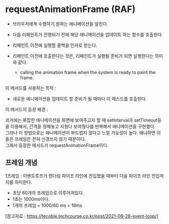 # requestAnimationFrame (RAF)

- 브라우저에게 수행하기 원하는 애니메이션을 알린다.
- 다음 리페인트가 진행되기 전에 해당 애니메이션을 업데이트 하는 함수를 호출한다.
- 리페인트 이전에 실행할 콜백을 인자로 받는다.

- 리페인트 이전에 호출한다는 것은, 리페인트가 실행될 준비가 되면 실행한다는 의미와 같다.
  - calling the animation frame when the system is ready to paint the frame.

이 메서드를 사용하는 목적 :

- 새로운 애니메이션을 업데이트 할 준비가 될 때마다 이 메스드를 호출한다.

이 메서드의 등장 배경 :

과거에는 복잡한 애니메이션을 화면에 보여주고자 할 때 setInterval과 setTimeout등을 이용해서,
간격을 정해놓고 지웠다 보여줬다를 반복해서 애니메이션을 구현했다.  
그러나 이 방법으로는 애니메이션이 부드럽지 않다고 느낄 가능성이 높다.
왜냐하면 이들은 프레임은 전혀 신경쓰지 않기 때문이다.  
그래서 등장한 메서드가 requestAnimationFrame이다.

## 프레임 개념

1프레임 : 이벤트루프가 렌더링 파이프 라인에 진입했을 때부터 다음 파이프 라인 진입까지를 의미한다.

- 초당 60개의 프레임으로 이루어져있다.
- 1초는 1000ms이다.
- 1개의 프레임 = 1000/60 ms = 16ms

[참고자료 : https://tecoble.techcourse.co.kr/post/2021-08-28-event-loop/]
